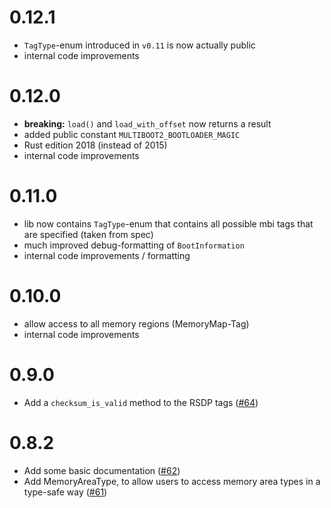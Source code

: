 # 0.12.1
- `TagType`-enum introduced in `v0.11` is now actually public
- internal code improvements

# 0.12.0

- **breaking:** `load()` and `load_with_offset` now returns a result
- added public constant `MULTIBOOT2_BOOTLOADER_MAGIC`
- Rust edition 2018 (instead of 2015)
- internal code improvements

# 0.11.0

- lib now contains `TagType`-enum that contains
  all possible mbi tags that are specified (taken from spec)
- much improved debug-formatting of `BootInformation`
- internal code improvements / formatting

# 0.10.0
- allow access to all memory regions (MemoryMap-Tag)
- internal code improvements

# 0.9.0

- Add a `checksum_is_valid` method to the RSDP tags ([#64](https://github.com/rust-osdev/multiboot2/pull/64))

# 0.8.2

- Add some basic documentation ([#62](https://github.com/rust-osdev/multiboot2/pull/62))
- Add MemoryAreaType, to allow users to access memory area types in a type-safe way ([#61](https://github.com/rust-osdev/multiboot2/pull/61))
